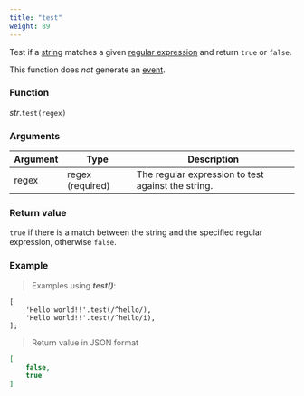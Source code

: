 ```yaml
---
title: "test"
weight: 89
---
```


Test if a [string](..) matches a given [regular expression](../../regex) and return `true` or `false`.

This function does *not* generate an [event](../../../overview/events).

### Function

*str*.`test(regex)`

### Arguments

Argument | Type | Description
-------- | ---- | -----------
regex | regex (required) | The regular expression to test against the string.

### Return value

`true` if there is a match between the string and the specified regular expression, otherwise `false`.

### Example

> Examples using ***test()***:

```thingsdb,json_response
[
    'Hello world!!'.test(/^hello/),
    'Hello world!!'.test(/^hello/i),
];
```

> Return value in JSON format

```json
[
    false,
    true
]
```
